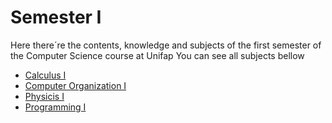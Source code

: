 # Semester I

Here there´re the contents, knowledge and subjects of the first semester of the Computer Science course at Unifap
You can see all subjects bellow

* [Calculus I](https://github.com/gabrielfelipeassuncaodesouza/Computer-Science-Unifap/tree/main/SemI/CalculusI)
* [Computer Organization I](https://github.com/gabrielfelipeassuncaodesouza/Computer-Science-Unifap/tree/main/SemI/ComputerOrganization/README.md)
* [Physicis I](https://github.com/gabrielfelipeassuncaodesouza/Computer-Science-Unifap/tree/main/SemI/PhysicsI)
* [Programming I](https://github.com/gabrielfelipeassuncaodesouza/Computer-Science-Unifap/tree/main/semI/programmingI)
